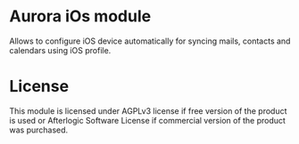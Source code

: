 # Aurora iOs module
Allows to configure iOS device automatically for syncing mails, contacts and calendars using iOS profile.

# License
This module is licensed under AGPLv3 license if free version of the product is used or Afterlogic Software License if commercial version of the product was purchased.